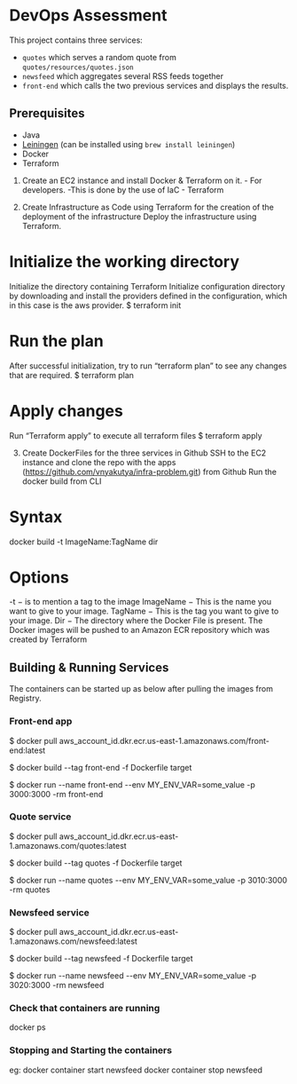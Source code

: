 # DevOps Assessment

This project contains three services:

* `quotes` which serves a random quote from `quotes/resources/quotes.json`
* `newsfeed` which aggregates several RSS feeds together
* `front-end` which calls the two previous services and displays the results.

## Prerequisites

* Java
* [Leiningen](http://leiningen.org/) (can be installed using `brew install leiningen`)
* Docker
* Terraform

1. Create an EC2 instance and install Docker & Terraform on it. - For developers.
-This is done by the use of IaC - Terraform

2. Create Infrastructure as Code using Terraform for the creation of the deployment of the infrastructure 
Deploy the infrastructure using Terraform. 

# Initialize the working directory
Initialize the directory containing Terraform
Initialize configuration directory by downloading and install the providers defined in the configuration, which in this case is the aws provider.
$ terraform init

# Run the plan
After successful initialization, try to run “terraform plan” to see any changes that are required.
$ terraform plan

# Apply changes
Run “Terraform apply” to execute all terraform files
$ terraform apply


3. Create DockerFiles for the three services in Github
SSH to the EC2 instance and clone the repo with the apps (https://github.com/vnyakutya/infra-problem.git) from Github
Run the docker build from CLI 
# Syntax
docker build  -t ImageName:TagName dir
# Options
-t − is to mention a tag to the image
  ImageName − This is the name you want to give to your image.
  TagName − This is the tag you want to give to your image.
  Dir − The directory where the Docker File is present.
The Docker images will be pushed to an Amazon ECR repository which was created by Terraform


## Building & Running Services

The containers can be started up as below after pulling the images from Registry.

### Front-end app
$ docker pull aws_account_id.dkr.ecr.us-east-1.amazonaws.com/front-end:latest

$ docker build --tag front-end -f Dockerfile target

$ docker run --name front-end --env MY_ENV_VAR=some_value -p 3000:3000 -rm front-end

### Quote service
$ docker pull aws_account_id.dkr.ecr.us-east-1.amazonaws.com/quotes:latest

$ docker build --tag quotes -f Dockerfile target

$ docker run --name quotes --env MY_ENV_VAR=some_value -p 3010:3000 -rm quotes

### Newsfeed service
$ docker pull aws_account_id.dkr.ecr.us-east-1.amazonaws.com/newsfeed:latest

$ docker build --tag newsfeed -f Dockerfile target

$ docker run --name newsfeed --env MY_ENV_VAR=some_value -p 3020:3000 -rm newsfeed

### Check that containers are running

docker ps

### Stopping and Starting the containers
eg: 
docker container start newsfeed
docker container stop newsfeed
